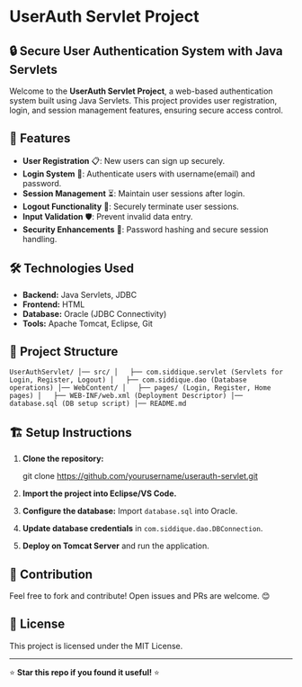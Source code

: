 # UserAuth Servlet Project

## 🔒 Secure User Authentication System with Java Servlets

Welcome to the **UserAuth Servlet Project**, a web-based authentication system built using Java Servlets. This project provides user registration, login, and session management features, ensuring secure access control.

## 🚀 Features

- **User Registration** 📋: New users can sign up securely.
- **Login System** 🔑: Authenticate users with username(email) and password.
- **Session Management** ⏳: Maintain user sessions after login.
- **Logout Functionality** 🚪: Securely terminate user sessions.
- **Input Validation** 🛡️: Prevent invalid data entry.
- **Security Enhancements** 🔐: Password hashing and secure session handling.

## 🛠️ Technologies Used

- **Backend:** Java Servlets, JDBC
- **Frontend:** HTML
- **Database:** Oracle (JDBC Connectivity)
- **Tools:** Apache Tomcat, Eclipse, Git

## 📂 Project Structure

`
UserAuthServlet/
│── src/
│   ├── com.siddique.servlet (Servlets for Login, Register, Logout)
│   ├── com.siddique.dao (Database operations)
│── WebContent/
│   ├── pages/ (Login, Register, Home pages)
│   ├── WEB-INF/web.xml (Deployment Descriptor)
│── database.sql (DB setup script)
│── README.md
`

## 🏗️ Setup Instructions

1. **Clone the repository:**
   
   git clone https://github.com/yourusername/userauth-servlet.git
 
2. **Import the project into Eclipse/VS Code.**
3. **Configure the database:** Import `database.sql` into Oracle.
4. **Update database credentials** in `com.siddique.dao.DBConnection`.
5. **Deploy on Tomcat Server** and run the application.


## 🤝 Contribution

Feel free to fork and contribute! Open issues and PRs are welcome. 😊

## 📜 License

This project is licensed under the MIT License.

---

⭐ **Star this repo if you found it useful!** ⭐

